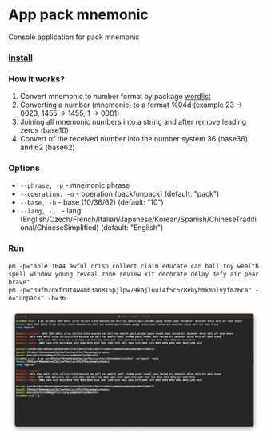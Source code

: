 # App pack mnemonic
Console application for pack mnemonic

### [Install](./docs/INSTALL.md)
### How it works?
1. Convert mnemonic to number format by package [wordlist](https://github.com/tyler-smith/go-bip39/tree/master/wordlists)
2. Converting a number (mnemonic) to a format %04d (example 23 -> 0023, 1455 -> 1455, 1 -> 0001)
3. Joining all mnemonic numbers into a string and after remove leading zeros (base10)
5. Convert of the received number into the number system 36 (base36) and 62 (base62)


### Options
* ```--phrase, -p``` - mnemonic phrase
* ```--operation, -o``` - operation (pack/unpack) (default: "pack")
* ```--base, -b``` - base (10/36/62) (default: "10")
* ```--lang, -l ``` - lang (English/Czech/French/Italian/Japanese/Korean/Spanish/ChineseTraditional/ChineseSimplified) (default: "English")

### Run
```shell
pm -p="able 1644 awful crisp collect claim educate can ball toy wealth spell window young reveal zone review kit decorate delay defy air pear brave"
pm -p="39fm2qxfr0t4w4mb3ao815pjlpw79kajluui4f5c578ebyhmkmplvyfmz6ca" -o="unpack" -b=36

```
![Output](./docs/img/output.png "Output")
